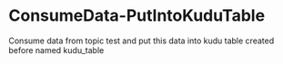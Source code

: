 # ConsumeData-PutIntoKuduTable
Consume data from topic test and put this data into kudu table created before named kudu_table
